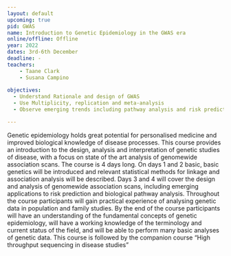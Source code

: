 ```yaml
---
layout: default
upcoming: true
pid: GWAS
name: Introduction to Genetic Epidemiology in the GWAS era 
online/offline: Offline
year: 2022
dates: 3rd-6th December
deadline: -
teachers: 
    - Taane Clark
    - Susana Campino
    
objectives:
  - Understand Rationale and design of GWAS
  - Use Multiplicity, replication and meta-analysis
  - Observe emerging trends including pathway analysis and risk prediction

---
```


Genetic epidemiology holds great potential for personalised medicine and improved biological knowledge of disease processes. This course provides an introduction to the design, analysis and interpretation of genetic studies of disease, with a focus on state of the art analysis of genomewide association scans. The course is 4 days long. On days 1 and 2 basic, basic genetics will be introduced and relevant statistical methods for linkage and association analysis will be described. Days 3 and 4 will cover the design and analysis of genomewide association scans, including emerging applications to risk prediction and biological pathway analysis. Throughout the course participants will gain practical experience of analysing genetic data in population and family studies. By the end of the course participants will have an understanding of the fundamental concepts of genetic epidemiology, will have a working knowledge of the terminology and current status of the field, and will be able to perform many basic analyses of genetic data. This course is followed by the companion course “High throughput sequencing in disease studies”